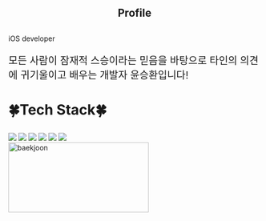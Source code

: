 

<h2 align='center'> Profile </h2



<div  style = "display: flex;  align-items: center; flex-direction: column;  justify-content: center;" align = "center";>
  <div key="7" >
    <div key=0 >
          <h3 style ="font-size : 1.5em; font-weight:700;">
          </h3>
          <p>iOS developer</p>
          <p style ="font-size : 20px;">모든 사람이 잠재적 스승이라는 믿음을 바탕으로 타인의 의견에 귀기울이고 배우는 개발자 윤승환입니다!</p>
    </div>
  </div>
  
  <div key="4">
  <h3 style ="font-size : 2em; font-weight:700;">🍀Tech Stack🍀</h3>
    <div >
      <img src="https://img.shields.io/badge/swift-F05138?style=for-the-badge&logo=swift&logoColor=white">
      <img src="https://img.shields.io/badge/flutter-02569B?style=for-the-badge&logo=flutter&logoColor=white">
      <img src="https://img.shields.io/badge/javascript-F7DF1E?style=for-the-badge&logo=javascript&logoColor=white">
      <img src="https://img.shields.io/badge/python-3776AB?style=for-the-badge&logo=python%20IDE&logoColor=white">
      <img src="https://img.shields.io/badge/dart-0175C2?style=for-the-badge&logo=dart&logoColor=white">
      <img src="https://img.shields.io/badge/vuedotjs-4FC08D?style=for-the-badge&logo=vuedotjs&logoColor=white">
    </div>
  </div>
  
  <div key="1">
    <img src=http://mazassumnida.wtf/api/v2/generate_badge?boj=asdryzx width="280" height="140" alt="baekjoon" />
  </div>
  
</div>
